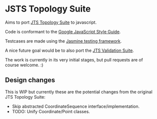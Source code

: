 JSTS Topology Suite
===================

Aims to port [JTS Topology Suite](http://tsusiatsoftware.net/jts/main.html) to javascript.

Code is conformant to the [Google JavaScript Style Guide](http://google-styleguide.googlecode.com/svn/trunk/javascriptguide.xml).

Testcases are made using the [Jasmine testing framework](https://github.com/pivotal/jasmine).

A nice future goal would be to also port the [JTS Validation Suite](http://www.vividsolutions.com/jts/tests/index.html).

The work is currently in its very initial stages, but pull requests are of course welcome. :)

Design changes
--------------

This is WIP but currently these are the potential changes from the original JTS Topology Suite:

* Skip abstracted CoordinateSequence interface/implementation.
* TODO: Unify Coordinate/Point classes.
